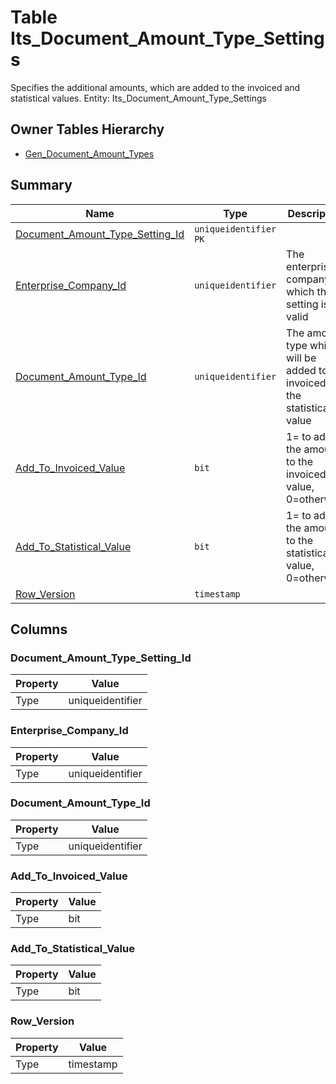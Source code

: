 # Table Its_Document_Amount_Type_Settings

Specifies the additional amounts, which are added to the invoiced and statistical values. Entity: Its_Document_Amount_Type_Settings

## Owner Tables Hierarchy

* [Gen_Document_Amount_Types](Gen_Document_Amount_Types.md)

## Summary

| Name | Type | Description |
| - | - | --- |
|[Document_Amount_Type_Setting_Id](#document_amount_type_setting_id)|`uniqueidentifier` `PK`||
|[Enterprise_Company_Id](#enterprise_company_id)|`uniqueidentifier` |The enterprise company for which the setting is valid|
|[Document_Amount_Type_Id](#document_amount_type_id)|`uniqueidentifier` |The amount type which will be added to the invoiced or the statistical value|
|[Add_To_Invoiced_Value](#add_to_invoiced_value)|`bit` |1= to add the amount to the invoiced value, 0=otherwise|
|[Add_To_Statistical_Value](#add_to_statistical_value)|`bit` |1= to add the amount to the statistical value, 0=otherwise|
|[Row_Version](#row_version)|`timestamp` ||

## Columns

### Document_Amount_Type_Setting_Id

| Property | Value |
| - | - |
|Type|uniqueidentifier|

### Enterprise_Company_Id

| Property | Value |
| - | - |
|Type|uniqueidentifier|

### Document_Amount_Type_Id

| Property | Value |
| - | - |
|Type|uniqueidentifier|

### Add_To_Invoiced_Value

| Property | Value |
| - | - |
|Type|bit|

### Add_To_Statistical_Value

| Property | Value |
| - | - |
|Type|bit|

### Row_Version

| Property | Value |
| - | - |
|Type|timestamp|


